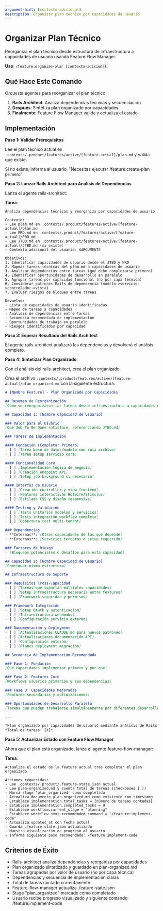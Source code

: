 ```yaml
---
argument-hint: [contexto-adicional]
description: Organizar plan técnico por capacidades de usuario
---
```


# Organizar Plan Técnico

Reorganiza el plan técnico desde estructura de infraestructura a capacidades de usuario usando Feature Flow Manager.

**Uso**: `/feature:organize-plan [contexto-adicional]`

## Qué Hace Este Comando

Orquesta agentes para reorganizar el plan técnico:
1. **Rails Architect**: Analiza dependencias técnicas y secuenciación
2. **Después**: Sintetiza plan organizado por capacidades
3. **Finalmente**: Feature Flow Manager valida y actualiza el estado

## Implementación

**Paso 1: Validar Prerequisitos**

Lee el plan técnico actual en `.contexts/.product/features/active/[feature-actual]/plan.md` y valida que existe.

Si no existe, informa al usuario: "Necesitas ejecutar /feature:create-plan primero"

**Paso 2: Lanzar Rails Architect para Análisis de Dependencias**

Lanza el agente rails-architect:

**Tarea**:
```
Analiza dependencias técnicas y reorganiza por capacidades de usuario.

Contexto:
- Lee plan.md en .contexts/.product/features/active/[feature-actual]/plan.md
- Lee PRD.md en .contexts/.product/features/active/[feature-actual]/PRD.md
- Lee JTBD.md en .contexts/.product/features/active/[feature-actual]/JTBD.md (si existe)
- Contexto adicional del usuario: $ARGUMENTS

Objetivos:
1. Identificar capacidades de usuario desde el JTBD y PRD
2. Mapear tareas técnicas del plan.md a capacidades de usuario
3. Analizar dependencias entre tareas (qué debe completarse primero)
4. Identificar oportunidades de desarrollo en paralelo
5. Agrupar tareas por capacidad funcional (no por capa técnica)
6. Considerar patrones Rails de dependencia (modelo->servicio->controlador->vista)
7. Evaluar riesgos de bloqueo entre tareas

Devuelve:
- Lista de capacidades de usuario identificadas
- Mapeo de tareas a capacidades
- Análisis de dependencias entre tareas
- Secuencia recomendada de implementación
- Oportunidades de trabajo en paralelo
- Riesgos identificados por capacidad
```

**Paso 3: Esperar Resultado del Rails Architect**

El agente rails-architect analizará las dependencias y devolverá el análisis completo.

**Paso 4: Sintetizar Plan Organizado**

Con el análisis del rails-architect, crea el plan organizado.

Crea el archivo `.contexts/.product/features/active/[feature-actual]/plan-organized.md` con la siguiente estructura:

```markdown
# [Nombre Feature] - Plan Organizado por Capacidades

## Resumen de Reorganización
[Cómo se reorganizaron las tareas desde infraestructura a capacidades de usuario]

## Capacidad 1: [Nombre Capacidad de Usuario]

### Valor para el Usuario
[Qué Job To Be Done satisface, referenciando JTBD.md]

### Tareas de Implementación

#### Fundación (Completar Primero)
- [ ] [Tarea base de datos/modelo con ruta archivo]
- [ ] [Tarea setup servicio core]

#### Funcionalidad Core
- [ ] [Implementación lógica de negocio]
- [ ] [Creación endpoint API]
- [ ] [Setup job background si necesario]

#### Interfaz de Usuario
- [ ] [Creación controller y view frontend]
- [ ] [Features interactivas Hotwire/Stimulus]
- [ ] [Estilado CSS y diseño responsive]

#### Testing y Validación
- [ ] [Tests unitarios modelos y servicios]
- [ ] [Tests integración workflow completo]
- [ ] [Cobertura test multi-tenant]

### Dependencias
- **Internas**: [Otras capacidades de las que depende]
- **Externas**: [Servicios terceros o setup requerido]

### Factores de Riesgo
- [Bloqueos potenciales o desafíos para esta capacidad]

## Capacidad 2: [Nombre Capacidad de Usuario]
[Continuar misma estructura]

## Infraestructura de Soporte

### Requisitos Cross-Capacidad
- [ ] [Tareas que soportan múltiples capacidades]
- [ ] [Setup infraestructura necesaria entre features]
- [ ] [Framework seguridad y permisos]

### Framework Integración
- [ ] [Setup OAuth y autenticación]
- [ ] [Infraestructura webhooks]
- [ ] [Configuración servicio externo]

### Documentación y Deployment
- [ ] [Actualizaciones CLAUDE.md para nuevos patrones]
- [ ] [Actualizaciones documentación API]
- [ ] [Configuración entorno]
- [ ] [Planes deployment migración]

## Secuencia de Implementación Recomendada

### Fase 1: Fundación
[Qué capacidades implementar primero y por qué]

### Fase 2: Features Core
[Workflows usuarios primarios y sus dependencias]

### Fase 3: Capacidades Mejoradas
[Features secundarias y optimizaciones]

### Oportunidades de Desarrollo Paralelo
[Tareas que pueden trabajarse simultáneamente por diferentes desarrolladores]

---

*Plan organizado por capacidades de usuario mediante análisis de Rails Architect.*
*Total de tareas: [X]*
```

**Paso 5: Actualizar Estado con Feature Flow Manager**

Ahora que el plan está organizado, lanza el agente feature-flow-manager:

**Tarea**:
```
Actualiza el estado de la feature actual tras completar el plan organizado.

Acciones requeridas:
- Lee .contexts/.product/.feature-state.json actual
- Lee plan-organized.md y cuenta total de tareas (checkboxes [ ])
- Marca stage 'plan_organized' como completado
- Actualiza documento plan-organized.md como existente con timestamp
- Establece implementation.total_tasks = [número de tareas contadas]
- Establece implementation.completed_tasks = 0
- Establece workflow.current_stage = "planning"
- Establece workflow.next_recommended_command = "/feature:implement-code"
- Actualiza updated_at con fecha actual
- Guarda .feature-state.json actualizado
- Muestra visualización de progreso al usuario
- Informa siguiente paso recomendado: /feature:implement-code
```

## Criterios de Éxito

- Rails-architect analiza dependencias y reorganiza por capacidades
- Plan organizado sintetizado y guardado en plan-organized.md
- Tareas agrupadas por valor de usuario (no por capa técnica)
- Dependencias y secuencia de implementación claras
- Total de tareas contado correctamente
- Feature-flow-manager actualiza .feature-state.json
- Stage "plan_organized" marcado como completado
- Usuario recibe progreso visualizado y siguiente comando: /feature:implement-code
